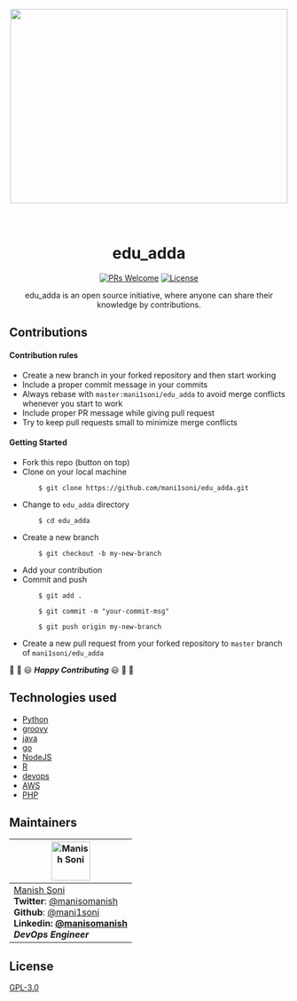 <div align="center" id="top">
	<br>
	<br>
	<br>
	<img width="500" height="350" src="https://github.com/mani1soni/edu_adda/raw/master/logo/edu_adda.png" >
	<br>
	<br>
	<br>
        
# edu_adda

[![PRs Welcome](https://img.shields.io/badge/contributions-welcome-brightgreen.svg)](http://makeapullrequest.com) [![License](https://img.shields.io/badge/license-GPL-green.svg)](LICENSE)

edu_adda is  an open source initiative, where anyone can share their knowledge by contributions.
</div>

## Contributions 

#### Contribution rules

* Create a new branch in your forked repository and then start working
* Include a proper commit message in your commits
* Always rebase with `master:mani1soni/edu_adda` to avoid merge conflicts whenever you start to work
* Include proper PR message while giving pull request
* Try to keep pull requests small to minimize merge conflicts

#### Getting Started

* Fork this repo (button on top)
* Clone on your local machine
    ```
        $ git clone https://github.com/mani1soni/edu_adda.git
    ```
* Change to `edu_adda` directory
    ```
        $ cd edu_adda
    ```
* Create a new branch
    ```
        $ git checkout -b my-new-branch
    ```
* Add your contribution
* Commit and push
    ```
        $ git add .
    ```
    ```
        $ git commit -m "your-commit-msg"
    ```
    ```
        $ git push origin my-new-branch
    ```
* Create a new pull request from your forked repository to `master` branch of `mani1soni/edu_adda`

:tada: :confetti_ball: :smiley: _**Happy Contributing**_ :smiley: :confetti_ball: :tada:

## Technologies used
* [Python](https://www.python.org/) 
* [groovy](https://groovy-lang.org/)
* [java](https://www.java.com/en/)
* [go](https://golang.org/)
* [NodeJS](https://nodejs.org/)
* [R](https://www.r-project.org)
* [devops](https://devops.com/)
* [AWS](https://aws.amazon.com/)
* [PHP](https://www.php.net/)

## Maintainers

| <img alt="Manish Soni" src="https://avatars3.githubusercontent.com/u/30206849?s=460&v=4" height="70"   />                                                                                                                  |
| -------------------------------------------------------------------------------------------------------------------------------------------------------------------------------------------------------------------------------- |
| [Manish Soni](https://mani1soni.github.io/)<br><strong>Twitter</strong>: [@manisomanish](https://twitter.com/manisomanish)<br><strong>Github</strong>: [@mani1soni](https://github.com/mani1soni)<br> <strong>Linkedin<strong>: [@manisomanish](https://www.linkedin.com/in/manisomanish/)<br> _DevOps Engineer_ |





## License
[GPL-3.0](LICENSE)
